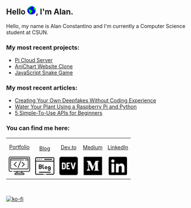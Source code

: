 ## Hello <img src="https://raw.githubusercontent.com/AlanConstantino/AlanConstantino/master/images/Earth.gif" height="23px" alt="World">, I'm Alan.

Hello, my name is Alan Constantino and I'm currently a Computer Science student at CSUN.

### My most recent projects:
  - [Pi Cloud Server](https://github.com/AlanConstantino/pi-cloud-server)
  - [AniChart Website Clone](https://github.com/AlanConstantino/anichart-clone)
  - [JavaScript Snake Game](https://github.com/AlanConstantino/snake)

### My most recent articles:
  - [Creating Your Own Deepfakes Without Coding Experience](https://medium.com/@alanconstantino/creating-your-own-deepfakes-with-a-single-image-74c86903d8c)
  - [Water Your Plant Using a Raspberry Pi and Python](https://medium.com/@alanconstantino/water-your-plant-using-a-raspberry-pi-and-python-109658983fe9?source=your_stories_page---------------------------)
  - [5 Simple-To-Use APIs for Beginners](https://medium.com/@alanconstantino/5-simple-to-use-apis-for-beginners-a06ee7e42d62)

### You can find me here:
<table>
  <tr>
    <td align="center">
      <a href="https://alanconstantino.com/">
        <p>Portfolio</p>
        <img src="https://raw.githubusercontent.com/AlanConstantino/AlanConstantino/master/images/code.svg" width="58px">
      </a>
    </td>
    <td align="center">
      <a href="https://blog.alanconstantino.com/">
        <p>Blog</p>
        <img src="https://raw.githubusercontent.com/AlanConstantino/AlanConstantino/master/images/blog.svg" width="52px">
      </a>
    </td>
    <td align="center">
      <a href="https://dev.to/alanconstantino">
        <p>Dev.to</p>
        <img src="https://raw.githubusercontent.com/AlanConstantino/AlanConstantino/master/images/dev-brands.svg" width="50px">
      </a>
    </td>
    <td align="center">
      <a href="https://medium.com/@alanconstantino">
        <p>Medium</p>
        <img src="https://raw.githubusercontent.com/AlanConstantino/AlanConstantino/master/images/medium-brands.svg" width="50px">
      </a>
    </td>
    <td align="center">
      <a href="https://www.linkedin.com/in/alan-constantino-a93648183/">
        <p>LinkedIn</p>
        <img src="https://raw.githubusercontent.com/AlanConstantino/AlanConstantino/master/images/linkedin-brands.svg" width="50px">
      </a>
    </td>
  </tr>
</table>

<br>

[![ko-fi](https://www.ko-fi.com/img/githubbutton_sm.svg)](https://ko-fi.com/A0A4221TR)
